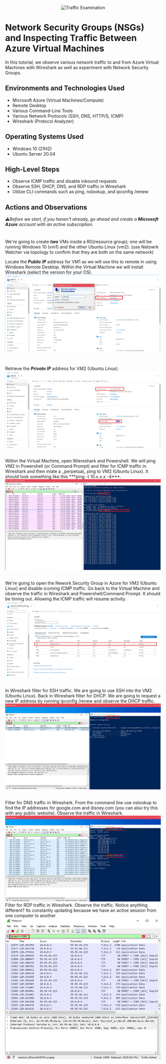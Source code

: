 <p align="center">
<img src="https://i.imgur.com/Ua7udoS.png" alt="Traffic Examination"/>
</p>

<h1>Network Security Groups (NSGs) and Inspecting Traffic Between Azure Virtual Machines</h1>
In this tutorial, we observe various network traffic to and from Azure Virtual Machines with Wireshark as well as experiment with Network Security Groups. <br />


<h2>Environments and Technologies Used</h2>

- Microsoft Azure (Virtual Machines/Compute)
- Remote Desktop
- Various Command-Line Tools
- Various Network Protocols (SSH, DNS, HTTP/S, ICMP)
- Wireshark (Protocol Analyzer)

<h2>Operating Systems Used </h2>

- Windows 10 (21H2)
- Ubuntu Server 20.04

<h2>High-Level Steps</h2>

- Observe ICMP traffic and disable inbound requests
- Observe SSH, DHCP, DNS, and RDP traffic in Wireshark
- Utilize CLI commands such as ping, nslookup, and ipconfig /renew

<h2>Actions and Observations</h2>

_⚠️Before we start, if you haven't already, go ahead and create a **Microsoft Azure** account with an active subscription._
#

We're going to create ***two*** VMs inside a RG(resource group); one will be running Windows 10 (vm1) and the other Ubuntu Linux (vm2). 
(use Netowrk Watcher via topology to confirm that they are both on the same network) 
<p>

</p>
<p>
  
Locate the ***Public IP*** address for VM1 as we will use this to remote in using Windows Remote Desktop. Within the Virtual Machine we will install Wireshark (select the version for your OS).
<img src="Screenshot (145).png"/>
</p>
<br />

Retrieve the ***Private IP*** address for VM2 (Ubuntu Linux). 
<img src="Screenshot (150).png"/>

<br />
Within the Virtual Machine, open Wiereshark and Powershell. We will ping VM2 in Powershell (or Command Prompt) and filter for ICMP traffic in Wireshark and then iniate a _perpetual_ ping to VM2 (Ubuntu Linux). It should look something like this ***ping -t 10.x.x.x -4***.
<img src="Screenshot (153).png"/>
</p>
<p>
<br />  
We're going to open the Nework Security Group in Azure for VM2 (Ubuntu Linux) and disable icoming ICMP traffic. Go back to the Virtual Machine and observe the traffic in Wireshark and Powershell/Command Prompt. It should be timing out. Allowing the ICMP traffic will resume activity.
<img src="Screenshot (157).png"/>
</p>
<br />
In Wireshark filter for SSH traffic. We are going to use SSH into the VM2 (Ubuntu Linux). Back in Wireshark filter for DHCP. We are going to request a new IP address by running ipconfig /renew  and observe the DHCP traffic.
<img src="Screenshot (160).png"/>
</p>

<br />
Filter for DNS traffic in Wireshark. From the command line use nslookup to find the IP addresses for google.com and disney.com (you can also try this with any public website). Observe the traffic in Wireshark.
<img src="Screenshot (162).png"/>

 <br /> 
Filter for RDP traffic in Wireshark. Observe the traffic. Notice anything different? Its constantly updating because we have an active session from one computer to another
<img src="Screenshot (163).png"/>
</p>
<br />
